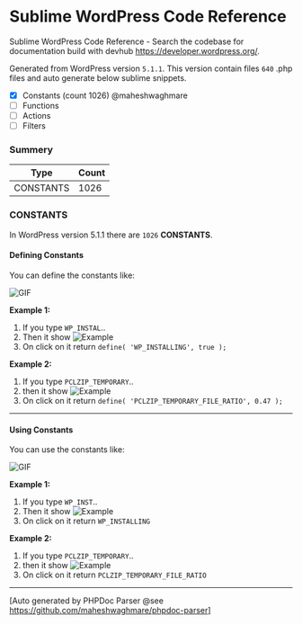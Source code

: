 # Sublime WordPress Code Reference

Sublime WordPress Code Reference - Search the codebase for documentation build with devhub https://developer.wordpress.org/.

Generated from WordPress version `5.1.1`. This version contain files `640` .php files and auto generate below sublime snippets.

- [x] Constants (count 1026) @maheshwaghmare
- [ ] Functions
- [ ] Actions
- [ ] Filters

### Summery

Type | Count
------------ | -------------
CONSTANTS | 1026 |

### CONSTANTS

In WordPress version 5.1.1 there are `1026` **CONSTANTS**.

#### Defining Constants

You can define the constants like:

![GIF](https://i.imgur.com/V50s0tM.gif)

**Example 1:**

1. If you type `WP_INSTAL`..
2. Then it show ![Example](https://i.imgur.com/V2GOPK8.png)
3. On click on it return `define( 'WP_INSTALLING', true );`

**Example 2:**

1. If you type `PCLZIP_TEMPORARY`..
2. then it show ![Example](https://i.imgur.com/QpVnMRX.png)
3. On click on it return `define( 'PCLZIP_TEMPORARY_FILE_RATIO', 0.47 );`

----

#### Using Constants

You can use the constants like:

![GIF](https://i.imgur.com/HcihE7N.gif)

**Example 1:**

1. If you type `WP_INST`..
2. Then it show ![Example](https://i.imgur.com/oNTrJIM.png)
3. On click on it return `WP_INSTALLING`

**Example 2:**

1. If you type `PCLZIP_TEMPORARY`..
2. then it show ![Example](https://i.imgur.com/uB2SxYs.png)
3. On click on it return `PCLZIP_TEMPORARY_FILE_RATIO`

----

[Auto generated by PHPDoc Parser @see https://github.com/maheshwaghmare/phpdoc-parser]
